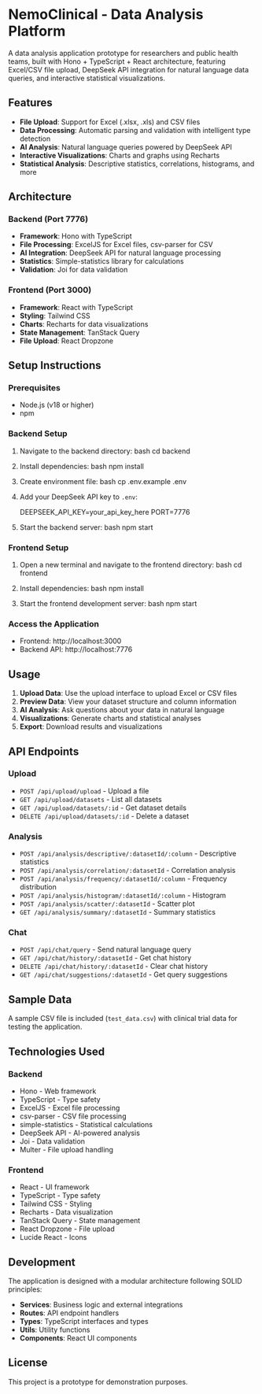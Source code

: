 # NemoClinical - Data Analysis Platform

A data analysis application prototype for researchers and public health teams, built with Hono + TypeScript + React architecture, featuring Excel/CSV file upload, DeepSeek API integration for natural language data queries, and interactive statistical visualizations.

## Features

- **File Upload**: Support for Excel (.xlsx, .xls) and CSV files
- **Data Processing**: Automatic parsing and validation with intelligent type detection
- **AI Analysis**: Natural language queries powered by DeepSeek API
- **Interactive Visualizations**: Charts and graphs using Recharts
- **Statistical Analysis**: Descriptive statistics, correlations, histograms, and more

## Architecture

### Backend (Port 7776)
- **Framework**: Hono with TypeScript
- **File Processing**: ExcelJS for Excel files, csv-parser for CSV
- **AI Integration**: DeepSeek API for natural language processing
- **Statistics**: Simple-statistics library for calculations
- **Validation**: Joi for data validation

### Frontend (Port 3000)
- **Framework**: React with TypeScript
- **Styling**: Tailwind CSS
- **Charts**: Recharts for data visualizations
- **State Management**: TanStack Query
- **File Upload**: React Dropzone

## Setup Instructions

### Prerequisites
- Node.js (v18 or higher)
- npm

### Backend Setup
1. Navigate to the backend directory:
   bash
   cd backend
   

2. Install dependencies:
   bash
   npm install
   

3. Create environment file:
   bash
   cp .env.example .env
   

4. Add your DeepSeek API key to `.env`:
   
   DEEPSEEK_API_KEY=your_api_key_here
   PORT=7776
   

5. Start the backend server:
   bash
   npm start
   

### Frontend Setup
1. Open a new terminal and navigate to the frontend directory:
   bash
   cd frontend
   

2. Install dependencies:
   bash
   npm install
   

3. Start the frontend development server:
   bash
   npm start
   

### Access the Application
- Frontend: http://localhost:3000
- Backend API: http://localhost:7776

## Usage

1. **Upload Data**: Use the upload interface to upload Excel or CSV files
2. **Preview Data**: View your dataset structure and column information
3. **AI Analysis**: Ask questions about your data in natural language
4. **Visualizations**: Generate charts and statistical analyses
5. **Export**: Download results and visualizations

## API Endpoints

### Upload
- `POST /api/upload/upload` - Upload a file
- `GET /api/upload/datasets` - List all datasets
- `GET /api/upload/datasets/:id` - Get dataset details
- `DELETE /api/upload/datasets/:id` - Delete a dataset

### Analysis
- `POST /api/analysis/descriptive/:datasetId/:column` - Descriptive statistics
- `POST /api/analysis/correlation/:datasetId` - Correlation analysis
- `POST /api/analysis/frequency/:datasetId/:column` - Frequency distribution
- `POST /api/analysis/histogram/:datasetId/:column` - Histogram
- `POST /api/analysis/scatter/:datasetId` - Scatter plot
- `GET /api/analysis/summary/:datasetId` - Summary statistics

### Chat
- `POST /api/chat/query` - Send natural language query
- `GET /api/chat/history/:datasetId` - Get chat history
- `DELETE /api/chat/history/:datasetId` - Clear chat history
- `GET /api/chat/suggestions/:datasetId` - Get query suggestions

## Sample Data

A sample CSV file is included (`test_data.csv`) with clinical trial data for testing the application.

## Technologies Used

### Backend
- Hono - Web framework
- TypeScript - Type safety
- ExcelJS - Excel file processing
- csv-parser - CSV file processing
- simple-statistics - Statistical calculations
- DeepSeek API - AI-powered analysis
- Joi - Data validation
- Multer - File upload handling

### Frontend
- React - UI framework
- TypeScript - Type safety
- Tailwind CSS - Styling
- Recharts - Data visualization
- TanStack Query - State management
- React Dropzone - File upload
- Lucide React - Icons

## Development

The application is designed with a modular architecture following SOLID principles:

- **Services**: Business logic and external integrations
- **Routes**: API endpoint handlers
- **Types**: TypeScript interfaces and types
- **Utils**: Utility functions
- **Components**: React UI components

## License

This project is a prototype for demonstration purposes.

